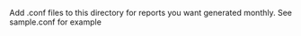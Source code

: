 Add .conf files to this directory for reports you want generated monthly.  See sample.conf for example
